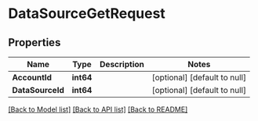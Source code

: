 # DataSourceGetRequest

## Properties
Name | Type | Description | Notes
------------ | ------------- | ------------- | -------------
**AccountId** | **int64** |  | [optional] [default to null]
**DataSourceId** | **int64** |  | [optional] [default to null]

[[Back to Model list]](../README.md#documentation-for-models) [[Back to API list]](../README.md#documentation-for-api-endpoints) [[Back to README]](../README.md)


